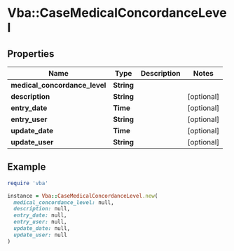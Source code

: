 # Vba::CaseMedicalConcordanceLevel

## Properties

| Name | Type | Description | Notes |
| ---- | ---- | ----------- | ----- |
| **medical_concordance_level** | **String** |  |  |
| **description** | **String** |  | [optional] |
| **entry_date** | **Time** |  | [optional] |
| **entry_user** | **String** |  | [optional] |
| **update_date** | **Time** |  | [optional] |
| **update_user** | **String** |  | [optional] |

## Example

```ruby
require 'vba'

instance = Vba::CaseMedicalConcordanceLevel.new(
  medical_concordance_level: null,
  description: null,
  entry_date: null,
  entry_user: null,
  update_date: null,
  update_user: null
)
```

